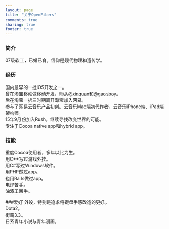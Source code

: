 ```yaml
---
layout: page
title: "关于OpenFibers"
comments: true
sharing: true
footer: true
---
```


### 简介
07级软工，已婚已育。信仰是现代物理和遗传学。  

### 经历
国内最早的一批iOS开发之一。  
曾在淘宝移动做移动开发，师从[@xinquan](http://weibo.com/xinquan)和[@gaosboy](http://weibo.com/jiajungao)。  
后在淘宝一拆三时期离开淘宝加入网易。  
参与了网易云音乐产品初创。云音乐Mac端初代作者，云音乐iPhone端、iPad端架构师。  
15年9月份加入Rush，继续寻找改变世界的可能。  
专注于Cocoa native app和hybrid app。  

### 技能
重度Cocoa使用者，多年以此为生。  
用C++写过游戏外挂。  
用C#写过Windows软件。  
用PHP做过app。  
也用Rails做过app。  
电焊苦手。  
油漆工苦手。  

###爱好
外设，特别是追求将键盘手感改造的更好。  
Dota2。  
街霸3.3。  
日系青年小说与青年漫画。  
